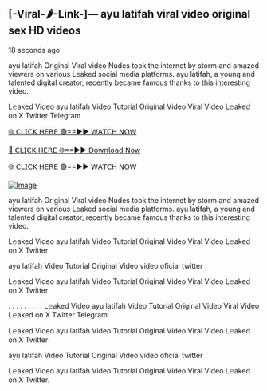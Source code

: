 ## [-Viral-🌶-Link-]— ayu latifah viral video original sex HD videos

18 seconds ago

ayu latifah Original Viral video Nudes took the internet by storm and amazed viewers on various Leaked social media platforms. ayu latifah, a young and talented digital creator, recently became famous thanks to this interesting video.

L𝚎aked Video ayu latifah Video Tutorial Original Video Viral Video L𝚎aked on X Twitter Telegram

[🌐 𝖢𝖫𝖨𝖢𝖪 𝖧𝖤𝖱𝖤 🟢==►► 𝖶𝖠𝖳𝖢𝖧 𝖭𝖮𝖶](https://3-tanei-pinik.blogspot.com/2025/02/viral-video.html)

[🔴 𝖢𝖫𝖨𝖢𝖪 𝖧𝖤𝖱𝖤 🌐==►► 𝖣𝗈𝗐𝗇𝗅𝗈𝖺𝖽 𝖭𝗈𝗐](https://3-tanei-pinik.blogspot.com/2025/02/viral-video.html)

[🌐 𝖢𝖫𝖨𝖢𝖪 𝖧𝖤𝖱𝖤 🟢==►► 𝖶𝖠𝖳𝖢𝖧 𝖭𝖮𝖶](https://3-tanei-pinik.blogspot.com/2025/02/viral-video.html)

[![Image](https://github.com/user-attachments/assets/ff3b7bd4-415c-4ca3-a6c8-b1f096193c29)](https://3-tanei-pinik.blogspot.com/2025/02/viral-video.html)

ayu latifah Original Viral video Nudes took the internet by storm and amazed viewers on various Leaked social media platforms. ayu latifah, a young and talented digital creator, recently became famous thanks to this interesting video.

L𝚎aked Video ayu latifah Video Tutorial Original Video Viral Video L𝚎aked on X Twitter

ayu latifah Video Tutorial Original Video video oficial twitter

L𝚎aked Video ayu latifah Video Tutorial Original Video Viral Video L𝚎aked on X Twitter

. . . . . . . . . L𝚎aked Video ayu latifah Video Tutorial Original Video Viral Video L𝚎aked on X Twitter Telegram

L𝚎aked Video ayu latifah Video Tutorial Original Video Viral Video L𝚎aked on X Twitter

ayu latifah Video Tutorial Original Video video oficial twitter

L𝚎aked Video ayu latifah Video Tutorial Original Video Viral Video L𝚎aked on X Twitter.
